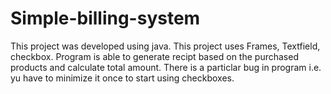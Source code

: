 # Simple-billing-system
This project was developed using java. This project uses Frames, Textfield, checkbox. Program is able to generate recipt based on the purchased products and calculate total amount.
There is a particlar bug in program i.e. yu have to minimize it once to start using checkboxes.
